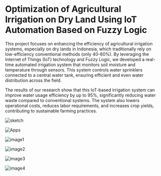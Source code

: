 # Optimization of Agricultural Irrigation on Dry Land Using IoT Automation Based on Fuzzy Logic

This project focuses on enhancing the efficiency of agricultural irrigation systems, especially on dry lands in Indonesia, which traditionally rely on low-efficiency conventional methods (only 40-60%). By leveraging the Internet of Things (IoT) technology and Fuzzy Logic, we developed a real-time automated irrigation system that monitors soil moisture and temperature through sensors. This system controls water sprinklers connected to a central water tank, ensuring efficient and even water distribution across the field.

The results of our research show that this IoT-based irrigation system can improve water usage efficiency by up to 95%, significantly reducing water waste compared to conventional systems. The system also lowers operational costs, reduces labor requirements, and increases crop yields, contributing to sustainable farming practices.

![sketch](https://github.com/user-attachments/assets/944ce43b-a831-463e-b52c-8f846cfef315)

![Apps](https://github.com/user-attachments/assets/27f15596-663a-426f-8fda-3cccf90103c6)

![image1](https://github.com/user-attachments/assets/088f70b9-b3c2-4bf7-955f-63c640471943)

![image2](https://github.com/user-attachments/assets/792ba25e-55f8-45da-8d61-2b9ca5b58def)

![image3](https://github.com/user-attachments/assets/76ffb704-42a0-47a7-b1f5-79662791c27f)

![image4](https://github.com/user-attachments/assets/f7e79a33-20fc-4ce4-8530-5ef94a1ffe1a)



